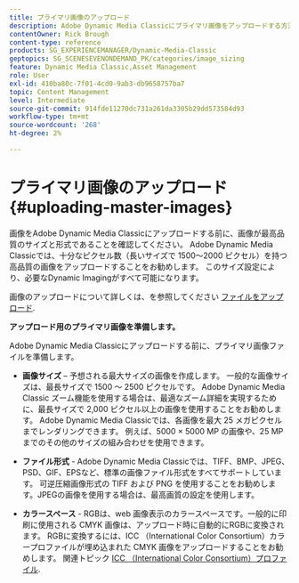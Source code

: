 ```yaml
---
title: プライマリ画像のアップロード
description: Adobe Dynamic Media Classicにプライマリ画像をアップロードする方法を説明します。
contentOwner: Rick Brough
content-type: reference
products: SG_EXPERIENCEMANAGER/Dynamic-Media-Classic
geptopics: SG_SCENESEVENONDEMAND_PK/categories/image_sizing
feature: Dynamic Media Classic,Asset Management
role: User
exl-id: 410ba80c-7f01-4cd0-9ab3-db9658757ba7
topic: Content Management
level: Intermediate
source-git-commit: 914fde11270dc731a261da3305b29dd573584d93
workflow-type: tm+mt
source-wordcount: '268'
ht-degree: 2%

---
```


# プライマリ画像のアップロード{#uploading-master-images}

画像をAdobe Dynamic Media Classicにアップロードする前に、画像が最高品質のサイズと形式であることを確認してください。 Adobe Dynamic Media Classicでは、十分なピクセル数（長いサイズで 1500～2000 ピクセル）を持つ高品質の画像をアップロードすることをお勧めします。 このサイズ設定により、必要なDynamic Imagingがすべて可能になります。

画像のアップロードについて詳しくは、を参照してください [ファイルをアップロード](uploading-files.md#uploading_files).

**アップロード用のプライマリ画像を準備します。**

Adobe Dynamic Media Classicにアップロードする前に、プライマリ画像ファイルを準備します。

* **画像サイズ**  – 予想される最大サイズの画像を作成します。 一般的な画像サイズは、最長サイズで 1500 ～ 2500 ピクセルです。 Adobe Dynamic Media Classic ズーム機能を使用する場合は、最適なズーム詳細を実現するために、最長サイズで 2,000 ピクセル以上の画像を使用することをお勧めします。 Adobe Dynamic Media Classicでは、各画像を最大 25 メガピクセルまでレンダリングできます。 例えば、5000 × 5000 MP の画像や、25 MP までのその他のサイズの組み合わせを使用できます。

* **ファイル形式** - Adobe Dynamic Media Classicでは、TIFF、BMP、JPEG、PSD、GIF、EPSなど、標準の画像ファイル形式をすべてサポートしています。 可逆圧縮画像形式の TIFF および PNG を使用することをお勧めします。JPEGの画像を使用する場合は、最高画質の設定を使用します。

* **カラースペース** - RGBは、web 画像表示のカラースペースです。一般的に印刷に使用される CMYK 画像は、アップロード時に自動的にRGBに変換されます。 RGBに変換するには、ICC （International Color Consortium）カラープロファイルが埋め込まれた CMYK 画像をアップロードすることをお勧めします。 関連トピック [ICC （International Color Consortium）プロファイル](/help/using/icc-profiles.md).
